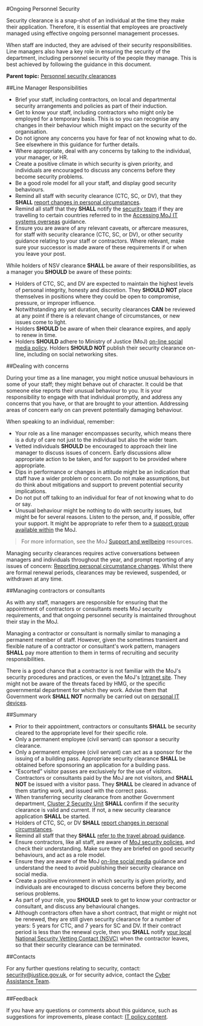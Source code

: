 #Ongoing Personnel Security

Security clearance is a snap-shot of an individual at the time they make their application. Therefore, it is essential that employees are proactively managed using effective ongoing personnel management processes.

When staff are inducted, they are advised of their security responsibilities. Line managers also have a key role in ensuring the security of the department, including personnel security of the people they manage. This is best achieved by following the guidance in this document.

**Parent topic:** [Personnel security clearances](personnel-security-clearances.md)

##Line Manager Responsibilities

* Brief your staff, including contractors, on local and departmental security arrangements and policies as part of their induction.
* Get to know your staff, including contractors who might only be employed for a temporary basis. This is so you can recognise any changes in their behaviour which might impact on the security of the organisation.
* Do not ignore any concerns you have for fear of not knowing what to do. See elsewhere in this guidance for further details.
* Where appropriate, deal with any concerns by talking to the individual, your manager, or HR.
* Create a positive climate in which security is given priority, and individuals are encouraged to discuss any concerns before they become security problems.
* Be a good role model for all your staff, and display good security behaviours.
* Remind all staff with security clearance (CTC, SC, or DV), that they **SHALL** [report changes in personal circumstances](reporting-personal-circumstance-changes.md).
* Remind all staff that they **SHALL** notify the [security team](#contact-details) if they are travelling to certain countries referred to in the [Accessing MoJ IT systems overseas](accessing-moj-it-systems-from-overseas.md) guidance.
* Ensure you are aware of any relevant caveats, or aftercare measures, for staff with security clearance (CTC, SC, or DV), or other security guidance relating to your staff or contractors. Where relevant, make sure your successor is made aware of these requirements if or when you leave your post.

While holders of NSV clearance **SHALL** be aware of their responsibilities, as a manager you **SHOULD** be aware of these points:

* Holders of CTC, SC, and DV are expected to maintain the highest levels of personal integrity, honesty and discretion. They **SHOULD NOT** place themselves in positions where they could be open to compromise, pressure, or improper influence.
* Notwithstanding any set duration, security clearances **CAN** be reviewed at any point if there is a relevant change of circumstances, or new issues come to light.
* Holders **SHOULD** be aware of when their clearance expires, and apply to renew in time.
* Holders **SHOULD** adhere to Ministry of Justice (MoJ) [on-line social media policy](protecting-social-media-accounts.md). Holders **SHOULD NOT** publish their security clearance on-line, including on social networking sites.

##Dealing with concerns

During your time as a line manager, you might notice unusual behaviours in some of your staff; they might behave out of character. It could be that someone else reports their unusual behaviour to you. It is your responsibility to engage with that individual promptly, and address any concerns that you have, or that are brought to your attention. Addressing areas of concern early on can prevent potentially damaging behaviour.

When speaking to an individual, remember:

* Your role as a line manager encompasses security, which means there is a duty of care not just to the individual but also the wider team.
* Vetted individuals **SHOULD** be encouraged to approach their line manager to discuss issues of concern. Early discussions allow appropriate action to be taken, and for support to be provided where appropriate.
* Dips in performance or changes in attitude might be an indication that staff have a wider problem or concern. Do not make assumptions, but do think about mitigations and support to prevent potential security implications.
* Do not put off talking to an individual for fear of not knowing what to do or say.
* Unusual behaviour might be nothing to do with security issues, but might be for several reasons. Listen to the person, and, if possible, offer your support. It might be appropriate to refer them to a [support group available within](/guidance/hr/support-and-wellbeing/employee-assistance-programme/) the MoJ.

> For more information, see the MoJ [Support and wellbeing](/guidance/hr/support-and-wellbeing/) resources.

Managing security clearances requires active conversations between managers and individuals throughout the year, and prompt reporting of any issues of concern: [Reporting personal circumstance changes](reporting-personal-circumstance-changes.md). Whilst there are formal renewal periods, clearances may be reviewed, suspended, or withdrawn at any time.

##Managing contractors or consultants

As with any staff, managers are responsible for ensuring that the appointment of contractors or consultants meets MoJ security requirements, and that ongoing personnel security is maintained throughout their stay in the MoJ.

Managing a contractor or consultant is normally similar to managing a permanent member of staff. However, given the sometimes transient and flexible nature of a contractor or consultant's work pattern, managers **SHALL** pay more attention to them in terms of recruiting and security responsibilities.

There is a good chance that a contractor is not familiar with the MoJ's security procedures and practices, or even the MoJ's [Intranet site](/). They might not be aware of the threats faced by HMG, or the specific governmental department for which they work. Advise them that Government work **SHALL NOT** normally be carried out on [personal IT devices](personal-devices.md).

##Summary

* Prior to their appointment, contractors or consultants **SHALL** be security cleared to the appropriate level for their specific role.
* Only a permanent employee (civil servant) can sponsor a security clearance.
* Only a permanent employee (civil servant) can act as a sponsor for the issuing of a building pass. Appropriate security clearance **SHALL** be obtained before sponsoring an application for a building pass.
* “Escorted” visitor passes are exclusively for the use of visitors. Contractors or consultants paid by the MoJ are not visitors, and **SHALL NOT** be issued with a visitor pass. They **SHALL** be cleared in advance of them starting work, and issued with the correct pass.
* When transferring security clearance from another Government department, [Cluster 2 Security Unit](mailto:contactus@cluster2security.gov.uk) **SHALL** confirm if the security clearance is valid and current. If not, a new security clearance application **SHALL** be started.
* Holders of CTC, SC, or DV **SHALL** [report changes in personal circumstances](reporting-personal-circumstance-changes.md).
* Remind all staff that they **SHALL** [refer to the travel abroad guidance](accessing-moj-it-systems-from-overseas.md).
* Ensure contractors, like all staff, are aware of [MoJ security policies](https://ministryofjustice.github.io/security-guidance/), and check their understanding. Make sure they are briefed on good security behaviours, and act as a role model.
* Ensure they are aware of the MoJ [on-line social media](protecting-social-media-accounts.md) guidance and understand the need to avoid publishing their security clearance on social media.
* Create a positive environment in which security is given priority, and individuals are encouraged to discuss concerns before they become serious problems.
* As part of your role, you **SHOULD** seek to get to know your contractor or consultant, and discuss any behavioural changes.
* Although contractors often have a short contract, that might or might not be renewed, they are still given security clearance for a number of years: 5 years for CTC, and 7 years for SC and DV. If their contract period is less than the renewal cycle, then you **SHALL** notify [your local National Security Vetting Contact (NSVC)](/guidance/hr/recruitment/security-vetting/vetting-contact-point-vcp/) when the contractor leaves, so that their security clearance can be terminated.

##Contacts

For any further questions relating to security, contact: [security@justice.gov.uk](mailto:security@justice.gov.uk), or for security advice, contact the [Cyber Assistance Team](mailto:CyberConsultancy@digital.justice.gov.uk).

---

##Feedback

If you have any questions or comments about this guidance, such as suggestions for improvements, please contact: [IT policy content](mailto:itpolicycontent@digital.justice.gov.uk).

